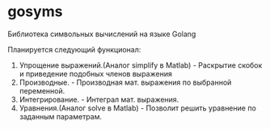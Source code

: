 # gosyms
Библиотека символьных вычислений на языке Golang

Планируется следующий функционал:
1) Упрощение выражений.(Аналог simplify в Matlab) - Раскрытие скобок и приведение подобных членов выражения
2) Производные. - Производная мат. выражения по выбранной переменной.
3) Интегрирование. - Интеграл мат. выражения.
4) Уравнения.(Аналог solve в Matlab) - Позволит решить уравнение по заданным параметрам.


